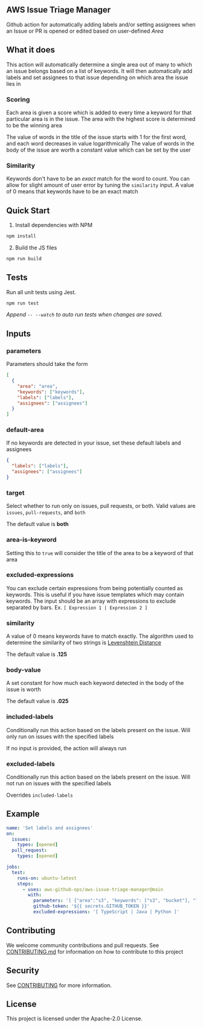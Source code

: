 ## AWS Issue Triage Manager

Github action for automatically adding labels and/or setting assignees when an Issue or PR is opened or edited based on user-defined _Area_

## What it does

This action will automatically determine a single area out of many to which an issue belongs based on a list of keywords. It will then automatically add labels and set assignees to that issue depending on which area the issue lies in

### Scoring

Each area is given a score which is added to every time a keyword for that particular area is in the issue. The area with the highest score is determined to be the winning area

The value of words in the title of the issue starts with 1 for the first word, and each word decreases in value logarithmically
The value of words in the body of the issue are worth a constant value which can be set by the user

### Similarity

Keywords don't have to be an _exact_ match for the word to count. You can allow for slight amount of user error by tuning the `similarity` input. A value of 0 means that keywords have to be an exact match

## Quick Start

1. Install dependencies with NPM

```sh
npm install
```

2. Build the JS files

```sh
npm run build
```

## Tests

Run all unit tests using Jest.

```sh
npm run test
```

_Append `-- --watch` to auto run tests when changes are saved._

## Inputs

### parameters

Parameters should take the form

```json
[
  {
    "area": "area",
    "keywords": ["keywords"],
    "labels": ["labels"],
    "assignees": ["assignees"]
  }
]
```

### default-area

If no keywords are detected in your issue, set these default labels and assignees

```json
{
  "labels": ["labels"],
  "assignees": ["assignees"]
}
```

### target

Select whether to run only on issues, pull requests, or both. Valid values are `issues`, `pull-requests`, and `both`

The default value is **both**

### area-is-keyword

Setting this to `true` will consider the title of the area to be a keyword of that area

### excluded-expressions

You can exclude certain expressions from being potentially counted as keywords. This is useful if you have issue templates which may contain keywords.
The input should be an array with expressions to exclude separated by bars. Ex. `[ Expression 1 | Expression 2 ]`

### similarity

A value of 0 means keywords have to match exactly. The algorithm used to determine the similarity of two strings is [Levenshtein Distance](https://en.wikipedia.org/wiki/Levenshtein_distance)

The default value is **.125**

### body-value

A set constant for how much each keyword detected in the body of the issue is worth

The default value is **.025**

### included-labels

Conditionally run this action based on the labels present on the issue. Will only run on issues with the specified labels

If no input is provided, the action will always run

### excluded-labels

Conditionally run this action based on the labels present on the issue. Will not run on issues with the specified labels

Overrides `included-labels`

## Example

```yaml
name: 'Set labels and assignees'
on:
  issues:
    types: [opened]
  pull_request:
    types: [opened]

jobs:
  test:
    runs-on: ubuntu-latest
    steps:
      - uses: aws-github-ops/aws-issue-triage-manager@main
        with:
          parameters: '[ {"area":"s3", "keywords": ["s3", "bucket"], "labels": ["s3"], "assignees": ["s3Dev"]}, {"area": "ec2", "keywords": ["ec2", "instance"], "labels": ["ec2"], "assignees": ["ec2Dev"]}]'
          github-token: '${{ secrets.GITHUB_TOKEN }}'
          excluded-expressions: '[ TypeScript | Java | Python ]'
```

## Contributing

We welcome community contributions and pull requests. See [CONTRIBUTING.md](./CONTRIBUTING.md) for information on how to contribute to this project

## Security

See [CONTRIBUTING](CONTRIBUTING.md#security-issue-notifications) for more information.

## License

This project is licensed under the Apache-2.0 License.
